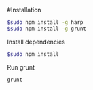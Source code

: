 #Installation

```sh
$sudo npm install -g harp
$sudo npm install -g grunt
```

Install dependencies

```sh
$sudo npm install
```

Run grunt

```sh
grunt
```